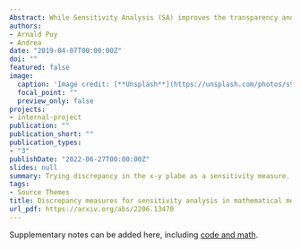 ```yaml
---
Abstract: While Sensitivity Analysis (SA) improves the transparency and reliability of mathematical models, its uptake by modelers is still scarce. This is partially explained by its technical requirements, which may be hard to decipher and interpret for the non-specialist. Here we draw on the concept of discrepancy and propose a sensitivity measure that is as easy to understand as the visual inspection of input-output scatterplots. Numerical experiments on classic SA functions and on meta-models suggest that the symmetric L2 discrepancy measure is able to rank the most influential parameters almost as accurately as the variance-based total sensitivity index, one of the most established global sensitivity measures.
authors:
- Arnald Puy
- Andrea
date: "2019-04-07T00:00:00Z"
doi: ""
featured: false
image:
  caption: 'Image credit: [**Unsplash**](https://unsplash.com/photos/s9CC2SKySJM)'
  focal_point: ""
  preview_only: false
projects:
- internal-project
publication: ""
publication_short: ""
publication_types:
- "3"
publishDate: "2022-06-27T00:00:00Z"
slides: null
summary: Trying discrepancy in the x-y plabe as a sensitivity measure.
tags:
- Source Themes
title: Discrepancy measures for sensitivity analysis in mathematical modeling
url_pdf: https://arxiv.org/abs/2206.13470
---
```


Supplementary notes can be added here, including [code and math](https://sourcethemes.com/academic/docs/writing-markdown-latex/).
